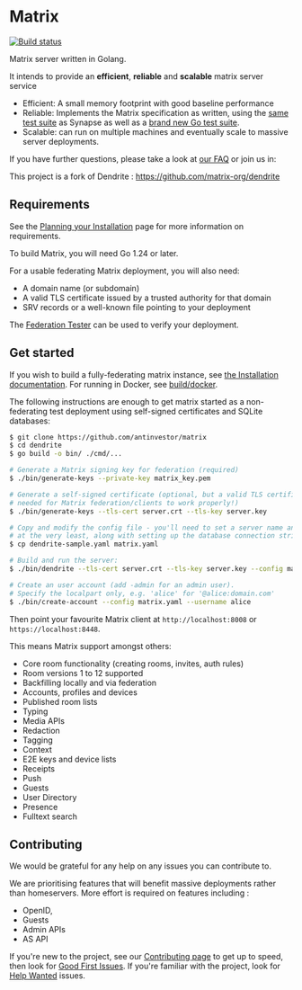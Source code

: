 # Matrix

[![Build status](https://github.com/antinvestor/matrix/actions/workflows/matrix.yml/badge.svg?event=push)](https://github.com/antinvestor/matrix/actions/workflows/matrix.yml)

Matrix server written in Golang.

It intends to provide an **efficient**, **reliable** and **scalable** matrix server service

- Efficient: A small memory footprint with good baseline performance
- Reliable: Implements the Matrix specification as written, using the
  [same test suite](https://github.com/matrix-org/sytest) as Synapse as well as
  a [brand new Go test suite](https://github.com/matrix-org/complement).
- Scalable: can run on multiple machines and eventually scale to massive server deployments.

If you have further questions, please take a look at [our FAQ](docs/FAQ.md) or join us in:

This project is a fork of Dendrite : https://github.com/matrix-org/dendrite

## Requirements

See the [Planning your Installation](https://matrix-org.github.io/dendrite/installation/planning) page for
more information on requirements.

To build Matrix, you will need Go 1.24 or later.

For a usable federating Matrix deployment, you will also need:

- A domain name (or subdomain)
- A valid TLS certificate issued by a trusted authority for that domain
- SRV records or a well-known file pointing to your deployment

The [Federation Tester](https://federationtester.matrix.org) can be used to verify your deployment.

## Get started

If you wish to build a fully-federating matrix instance,
see [the Installation documentation](https://matrix-org.github.io/dendrite/installation).
For running in Docker, see [build/docker](build/docker).

The following instructions are enough to get matrix started as a non-federating test deployment using self-signed
certificates and SQLite databases:

```bash
$ git clone https://github.com/antinvestor/matrix
$ cd dendrite
$ go build -o bin/ ./cmd/...

# Generate a Matrix signing key for federation (required)
$ ./bin/generate-keys --private-key matrix_key.pem

# Generate a self-signed certificate (optional, but a valid TLS certificate is normally
# needed for Matrix federation/clients to work properly!)
$ ./bin/generate-keys --tls-cert server.crt --tls-key server.key

# Copy and modify the config file - you'll need to set a server name and paths to the keys
# at the very least, along with setting up the database connection strings.
$ cp dendrite-sample.yaml matrix.yaml

# Build and run the server:
$ ./bin/dendrite --tls-cert server.crt --tls-key server.key --config matrix.yaml

# Create an user account (add -admin for an admin user).
# Specify the localpart only, e.g. 'alice' for '@alice:domain.com'
$ ./bin/create-account --config matrix.yaml --username alice
```

Then point your favourite Matrix client at `http://localhost:8008` or `https://localhost:8448`.

This means Matrix support amongst others:

- Core room functionality (creating rooms, invites, auth rules)
- Room versions 1 to 12 supported
- Backfilling locally and via federation
- Accounts, profiles and devices
- Published room lists
- Typing
- Media APIs
- Redaction
- Tagging
- Context
- E2E keys and device lists
- Receipts
- Push
- Guests
- User Directory
- Presence
- Fulltext search

## Contributing

We would be grateful for any help on any issues you can contribute to.

We are prioritising features that will benefit massive deployments rather than homeservers.
More effort is required on features including :
  - OpenID, 
  - Guests 
  - Admin APIs
  - AS API 

If you're new to the project, see our
[Contributing page](https://matrix-org.github.io/dendrite/development/contributing) to get up to speed, then
look for [Good First Issues](https://github.com/antinvestor/matrix/labels/good%20first%20issue). If you're
familiar with the project, look for [Help Wanted](https://github.com/antinvestor/matrix/labels/help-wanted)
issues.
